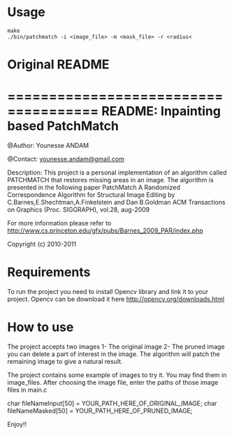 # Usage

```
make
./bin/patchmatch -i <image_file> -m <mask_file> -r <radius<
```


# Original README

=====================================
README:   Inpainting based PatchMatch
=====================================

@Author: Younesse ANDAM

@Contact: younesse.andam@gmail.com

Description: This project is a personal implementation of an algorithm called PATCHMATCH that restores missing areas in an image.
The algorithm is presented in the following paper
 PatchMatch  A Randomized Correspondence Algorithm
               for Structural Image Editing
   by C.Barnes,E.Shechtman,A.Finkelstein and Dan B.Goldman
   ACM Transactions on Graphics (Proc. SIGGRAPH), vol.28, aug-2009

 For more information please refer to
 http://www.cs.princeton.edu/gfx/pubs/Barnes_2009_PAR/index.php

Copyright (c) 2010-2011

Requirements
============

To run the project you need to install Opencv library and link it to your project.
Opencv can be download it here
http://opencv.org/downloads.html

How to use
===========

The project accepts two images
1- The original image
2- The pruned image you can delete a part of interest in the image. The algorithm will patch the remaining image to give a natural result.

The project contains some example of images to try it. You may find them in image_files.
After choosing the image file, enter the paths of those image files in main.c

char fileNameInput[50] = YOUR_PATH_HERE_OF_ORIGINAL_IMAGE;
char fileNameMasked[50] = YOUR_PATH_HERE_OF_PRUNED_IMAGE;


Enjoy!!
